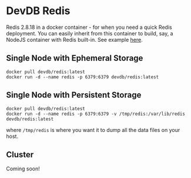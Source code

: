 # DevDB Redis

Redis 2.8.18 in a docker container - for when you need a quick Redis deployment.
You can easily inherit from this container to build, say, a NodeJS container with Redis built-in. See example [here](https://github.com/crowdriff/docker-nodejs).

## Single Node with Ephemeral Storage

```
docker pull devdb/redis:latest
docker run -d --name redis -p 6379:6379 devdb/redis:latest
```

## Single Node with Persistent Storage

```
docker pull devdb/redis:latest
docker run -d --name redis -p 6379:6379 -v /tmp/redis:/var/lib/redis devdb/redis:latest
```

where `/tmp/redis` is where you want it to dump all the data files on your host.

## Cluster

Coming soon!
